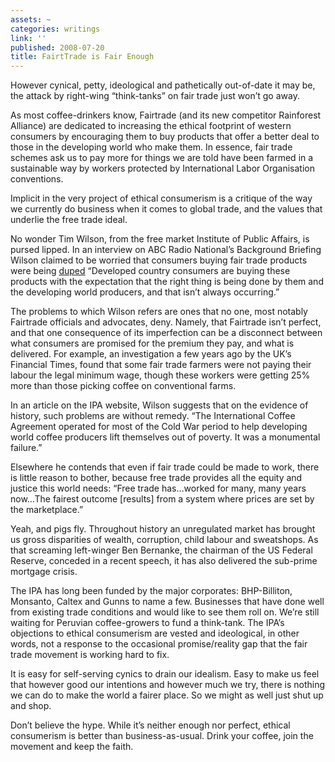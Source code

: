 ```yaml
---
assets: ~
categories: writings
link: ''
published: 2008-07-20
title: FairtTrade is Fair Enough
---
```

However cynical, petty, ideological and pathetically out-of-date it may
be, the attack by right-wing “think-tanks” on fair trade just won’t go
away.

As most coffee-drinkers know, Fairtrade (and its new competitor
Rainforest Alliance) are dedicated to increasing the ethical footprint
of western consumers by encouraging them to buy products that offer a
better deal to those in the developing world who make them. In essence,
fair trade schemes ask us to pay more for things we are told have been
farmed in a sustainable way by workers protected by International Labor
Organisation conventions.

Implicit in the very project of ethical consumerism is a critique of the
way we currently do business when it comes to global trade, and the
values that underlie the free trade ideal.

No wonder Tim Wilson, from the free market Institute of Public Affairs,
is pursed lipped. In an interview on ABC Radio National’s Background
Briefing Wilson claimed to be worried that consumers buying fair trade
products were being [duped]() “Developed country consumers are buying
these products with the expectation that the right thing is being done
by them and the developing world producers, and that isn’t always
occurring.”

The problems to which Wilson refers are ones that no one, most notably
Fairtrade officials and advocates, deny. Namely, that Fairtrade isn’t
perfect, and that one consequence of its imperfection can be a
disconnect between what consumers are promised for the premium they pay,
and what is delivered. For example, an investigation a few years ago by
the UK’s Financial Times, found that some fair trade farmers were not
paying their labour the legal minimum wage, though these workers were
getting 25% more than those picking coffee on conventional farms.

In an article on the IPA website, Wilson suggests that on the evidence
of history, such problems are without remedy. “The International Coffee
Agreement operated for most of the Cold War period to help developing
world coffee producers lift themselves out of poverty. It was a
monumental failure.”

Elsewhere he contends that even if fair trade could be made to work,
there is little reason to bother, because free trade provides all the
equity and justice this world needs: “Free trade has…worked for many,
many years now…The fairest outcome [results] from a system where prices
are set by the marketplace.”

Yeah, and pigs fly. Throughout history an unregulated market has brought
us gross disparities of wealth, corruption, child labour and sweatshops.
As that screaming left-winger Ben Bernanke, the chairman of the US
Federal Reserve, conceded in a recent speech, it has also delivered the
sub-prime mortgage crisis.

The IPA has long been funded by the major corporates: BHP-Billiton,
Monsanto, Caltex and Gunns to name a few. Businesses that have done well
from existing trade conditions and would like to see them roll on. We’re
still waiting for Peruvian coffee-growers to fund a think-tank. The
IPA’s objections to ethical consumerism are vested and ideological, in
other words, not a response to the occasional promise/reality gap that
the fair trade movement is working hard to fix.

It is easy for self-serving cynics to drain our idealism. Easy to make
us feel that however good our intentions and however much we try, there
is nothing we can do to make the world a fairer place. So we might as
well just shut up and shop.

Don’t believe the hype. While it’s neither enough nor perfect, ethical
consumerism is better than business-as-usual. Drink your coffee, join
the movement and keep the faith.